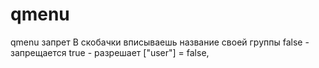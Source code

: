 # qmenu
qmenu запрет
В скобачки вписываешь название своей группы 
false - запрещается
true - разрешает
["user"] = false,
